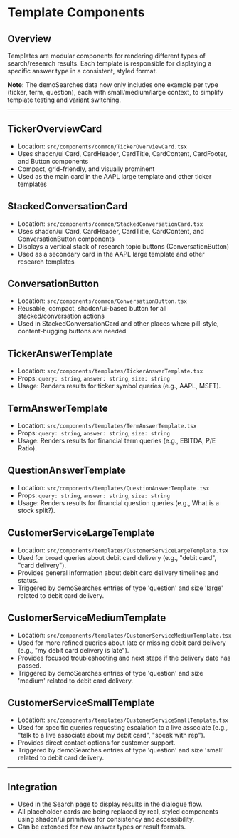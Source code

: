 # Template Components

## Overview
Templates are modular components for rendering different types of search/research results. Each template is responsible for displaying a specific answer type in a consistent, styled format.

**Note:** The demoSearches data now only includes one example per type (ticker, term, question), each with small/medium/large context, to simplify template testing and variant switching.

---

## TickerOverviewCard
- Location: `src/components/common/TickerOverviewCard.tsx`
- Uses shadcn/ui Card, CardHeader, CardTitle, CardContent, CardFooter, and Button components
- Compact, grid-friendly, and visually prominent
- Used as the main card in the AAPL large template and other ticker templates

## StackedConversationCard
- Location: `src/components/common/StackedConversationCard.tsx`
- Uses shadcn/ui Card, CardHeader, CardTitle, CardContent, and ConversationButton components
- Displays a vertical stack of research topic buttons (ConversationButton)
- Used as a secondary card in the AAPL large template and other research templates

## ConversationButton
- Location: `src/components/common/ConversationButton.tsx`
- Reusable, compact, shadcn/ui-based button for all stacked/conversation actions
- Used in StackedConversationCard and other places where pill-style, content-hugging buttons are needed

## TickerAnswerTemplate
- Location: `src/components/templates/TickerAnswerTemplate.tsx`
- Props: `query: string`, `answer: string`, `size: string`
- Usage: Renders results for ticker symbol queries (e.g., AAPL, MSFT).

## TermAnswerTemplate
- Location: `src/components/templates/TermAnswerTemplate.tsx`
- Props: `query: string`, `answer: string`, `size: string`
- Usage: Renders results for financial term queries (e.g., EBITDA, P/E Ratio).

## QuestionAnswerTemplate
- Location: `src/components/templates/QuestionAnswerTemplate.tsx`
- Props: `query: string`, `answer: string`, `size: string`
- Usage: Renders results for financial question queries (e.g., What is a stock split?).

## CustomerServiceLargeTemplate
- Location: `src/components/templates/CustomerServiceLargeTemplate.tsx`
- Used for broad queries about debit card delivery (e.g., "debit card", "card delivery").
- Provides general information about debit card delivery timelines and status.
- Triggered by demoSearches entries of type 'question' and size 'large' related to debit card delivery.

## CustomerServiceMediumTemplate
- Location: `src/components/templates/CustomerServiceMediumTemplate.tsx`
- Used for more refined queries about late or missing debit card delivery (e.g., "my debit card delivery is late").
- Provides focused troubleshooting and next steps if the delivery date has passed.
- Triggered by demoSearches entries of type 'question' and size 'medium' related to debit card delivery.

## CustomerServiceSmallTemplate
- Location: `src/components/templates/CustomerServiceSmallTemplate.tsx`
- Used for specific queries requesting escalation to a live associate (e.g., "talk to a live associate about my debit card", "speak with rep").
- Provides direct contact options for customer support.
- Triggered by demoSearches entries of type 'question' and size 'small' related to debit card delivery.

---

## Integration
- Used in the Search page to display results in the dialogue flow.
- All placeholder cards are being replaced by real, styled components using shadcn/ui primitives for consistency and accessibility.
- Can be extended for new answer types or result formats. 